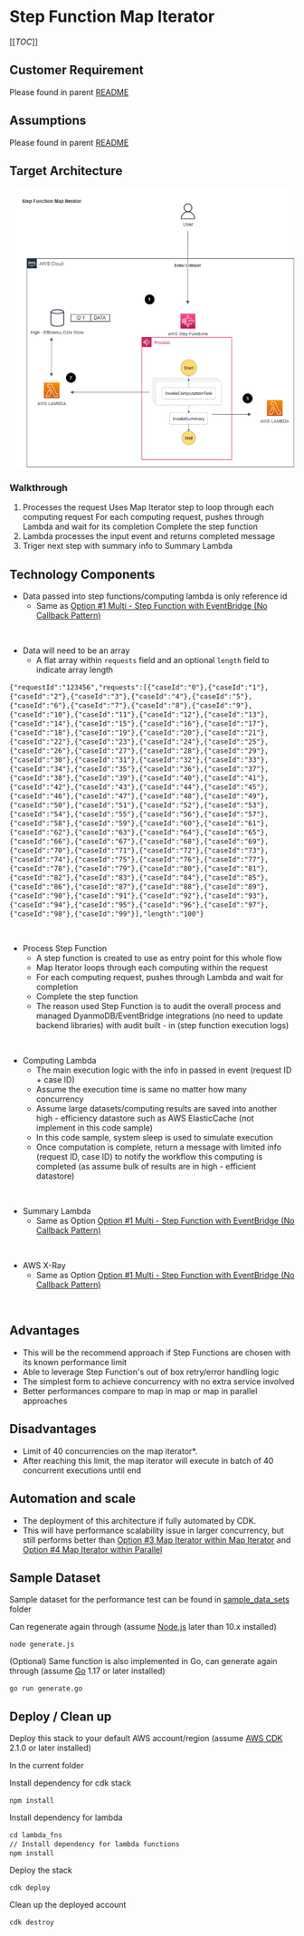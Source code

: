 # Step Function Map Iterator

[[_TOC_]]

## Customer Requirement
Please found in parent [README](../README.md)

## Assumptions
Please found in parent [README](../README.md)

## Target Architecture
![architecture](images/map_iterator_attempt.drawio.png)

### Walkthrough
1. Processes the request 
Uses Map Iterator step to loop through each computing request
For each computing request, pushes through Lambda and wait for its completion
Complete the step function
2. Lambda processes the input event and returns completed message  
3. Triger next step with summary info to Summary Lambda

## Technology Components  
- Data passed into step functions/computing lambda is only reference id
    - Same as [Option #1 Multi - Step Function with EventBridge (No Callback Pattern)](../multi-step-functions-eventbridge)
<br>

- Data will need to be an array
    - A flat array within `requests` field and an optional `length` field to indicate array length
```
{"requestId":"123456","requests":[{"caseId":"0"},{"caseId":"1"},{"caseId":"2"},{"caseId":"3"},{"caseId":"4"},{"caseId":"5"},{"caseId":"6"},{"caseId":"7"},{"caseId":"8"},{"caseId":"9"},{"caseId":"10"},{"caseId":"11"},{"caseId":"12"},{"caseId":"13"},{"caseId":"14"},{"caseId":"15"},{"caseId":"16"},{"caseId":"17"},{"caseId":"18"},{"caseId":"19"},{"caseId":"20"},{"caseId":"21"},{"caseId":"22"},{"caseId":"23"},{"caseId":"24"},{"caseId":"25"},{"caseId":"26"},{"caseId":"27"},{"caseId":"28"},{"caseId":"29"},{"caseId":"30"},{"caseId":"31"},{"caseId":"32"},{"caseId":"33"},{"caseId":"34"},{"caseId":"35"},{"caseId":"36"},{"caseId":"37"},{"caseId":"38"},{"caseId":"39"},{"caseId":"40"},{"caseId":"41"},{"caseId":"42"},{"caseId":"43"},{"caseId":"44"},{"caseId":"45"},{"caseId":"46"},{"caseId":"47"},{"caseId":"48"},{"caseId":"49"},{"caseId":"50"},{"caseId":"51"},{"caseId":"52"},{"caseId":"53"},{"caseId":"54"},{"caseId":"55"},{"caseId":"56"},{"caseId":"57"},{"caseId":"58"},{"caseId":"59"},{"caseId":"60"},{"caseId":"61"},{"caseId":"62"},{"caseId":"63"},{"caseId":"64"},{"caseId":"65"},{"caseId":"66"},{"caseId":"67"},{"caseId":"68"},{"caseId":"69"},{"caseId":"70"},{"caseId":"71"},{"caseId":"72"},{"caseId":"73"},{"caseId":"74"},{"caseId":"75"},{"caseId":"76"},{"caseId":"77"},{"caseId":"78"},{"caseId":"79"},{"caseId":"80"},{"caseId":"81"},{"caseId":"82"},{"caseId":"83"},{"caseId":"84"},{"caseId":"85"},{"caseId":"86"},{"caseId":"87"},{"caseId":"88"},{"caseId":"89"},{"caseId":"90"},{"caseId":"91"},{"caseId":"92"},{"caseId":"93"},{"caseId":"94"},{"caseId":"95"},{"caseId":"96"},{"caseId":"97"},{"caseId":"98"},{"caseId":"99"}],"length":"100"}
```
<br>

- Process Step Function
    - A step function is created to use as entry point for this whole flow
    - Map Iterator loops through each computing within the request
    - For each computing request, pushes through Lambda and wait for completion
    - Complete the step function
    - The reason used Step Function is to audit the overall process and managed DyanmoDB/EventBridge integrations (no need to update backend libraries) with audit built - in (step function execution logs)
<br>

- Computing Lambda
    - The main execution logic with the info in passed in event (request ID + case ID)
    - Assume the execution time is same no matter how many concurrency 
    - Assume large datasets/computing results are saved into another high - efficiency datastore such as AWS ElasticCache (not implement in this code sample)
    - In this code sample, system sleep is used to simulate execution
    - Once computation is complete, return a message with limited info (request ID, case ID) to notify the workflow this computing is completed (as assume bulk of results are in high - efficient datastore)
<br>

- Summary Lambda
    - Same as Option [Option #1 Multi - Step Function with EventBridge (No Callback Pattern)](../multi-step-functions-eventbridge)
<br>

- AWS X-Ray
    - Same as Option [Option #1 Multi - Step Function with EventBridge (No Callback Pattern)](../multi-step-functions-eventbridge)
<br>

## Advantages
- This will be the recommend approach if Step Functions are chosen with its known performance limit
- Able to leverage Step Function's out of box retry/error handling logic
- The simplest form to achieve concurrency with no extra service involved
- Better performances compare to map in map or map in parallel approaches


## Disadvantages
- Limit of 40 concurrencies on the map iterator*. 
- After reaching this limit, the map iterator will execute in batch of 40 concurrent executions until end


## Automation and scale
- The deployment of this architecture if fully automated by CDK.
- This will have performance scalability issue in larger concurrency, but still performs better than [Option #3 Map Iterator within Map Iterator](../step-function-map-in-map) and [Option #4 Map Iterator within Parallel](../step-function-map-in-parallel) 


## Sample Dataset
Sample dataset for the performance test can be found in [sample_data_sets](sample_data_sets) folder

Can regenerate again through (assume [Node.js](https://nodejs.org/en/) later than 10.x installed)
```
node generate.js
```

(Optional) Same function is also implemented in Go, can generate again through (assume [Go](https://go.dev/) 1.17 or later installed)
```
go run generate.go
```


## Deploy / Clean up
Deploy this stack to your default AWS account/region (assume [AWS CDK](https://aws.amazon.com/cdk/) 2.1.0 or later installed)

In the current folder

Install dependency for cdk stack
```
npm install
```

Install dependency for lambda
```
cd lambda_fns
// Install dependency for lambda functions
npm install
```

Deploy the stack
```
cdk deploy
```

Clean up the deployed account   
```
cdk destroy
```     
